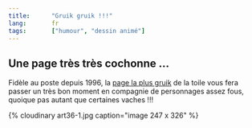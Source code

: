 ```yaml
--- 
title:      "Gruik gruik !!!" 
lang:       fr 
tags:       ["humour", "dessin animé"]
---
```



## Une page très très cochonne ...

Fidèle au poste depuis 1996, la [page la plus gruik](http://www.pinkpigpage.com/) de la toile vous fera passer un très bon moment en compagnie de personnages assez fous, quoique pas autant que certaines vaches !!!

{% cloudinary art36-1.jpg caption="image 247 x 326" %}
